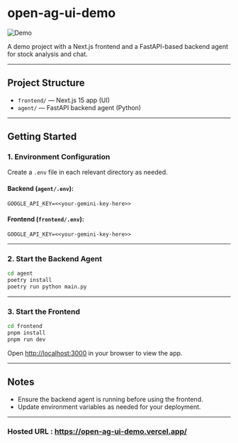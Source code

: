 # open-ag-ui-demo
![Demo](assets/example.gif)

A demo project with a Next.js frontend and a FastAPI-based backend agent for stock analysis and chat.

---

## Project Structure

- `frontend/` — Next.js 15 app (UI)
- `agent/` — FastAPI backend agent (Python)

---

## Getting Started

### 1. Environment Configuration

Create a `.env` file in each relevant directory as needed. 

#### Backend (`agent/.env`):
```env
GOOGLE_API_KEY=<<your-gemini-key-here>>
```

#### Frontend (`frontend/.env`):
```env
GOOGLE_API_KEY=<<your-gemini-key-here>>
```

---

### 2. Start the Backend Agent

```bash
cd agent
poetry install
poetry run python main.py
```

---

### 3. Start the Frontend

```bash
cd frontend
pnpm install
pnpm run dev
```

Open [http://localhost:3000](http://localhost:3000) in your browser to view the app.

---

## Notes
- Ensure the backend agent is running before using the frontend.
- Update environment variables as needed for your deployment.

---

### Hosted URL : https://open-ag-ui-demo.vercel.app/